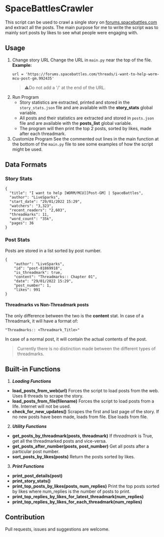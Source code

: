 
# SpaceBattlesCrawler
This script can be used to crawl a single story on [forums.spacebattles.com](forums.spacebattles.com) and extract all the posts.
The main purpose for me to write the script was to mainly sort posts by likes to see what people were engaging with.
## Usage
 1. Change story URL
	 Change the URL in `main.py` near the top of the file.
	**Example:**
    ```
    url = 'https://forums.spacebattles.com/threads/i-want-to-help-worm-mcu-post-gm.992435'
    ```
	> ⚠️Do not add a '/' at the end of the URL.
3. Run Program
	* Story statistics are extracted, printed and stored in the `story_stats.json` file and are available with the **story_stats** global variable.
	* All posts and their statistics are extracted and stored in `posts.json` file and are available with the **posts_list** global variable.
	* The program will then print the top 2 posts, sorted by likes, made after each threadmark.
4. Customize Program
	See the commented out lines in the main function at the bottom of the `main.py` file to see some examples of how the script might be used.
## Data Formats
### Story Stats
```
{
  "title": "I want to help [WORM/MCU][Post-GM] | SpaceBattles",
  "author": "LiveSparks",
  "start_date": "29/01/2022 15:29",
  "watchers": "3,323",
  "recent_readers": "2,603",
  "threadmarks": 11,
  "word_count": "35k",
  "pages": 36
}
```
### Post Stats
Posts are stored in a list sorted by post number.
```
{
    "author": "LiveSparks",
    "id": "post-81869918",
    "is_threadmark": true,
    "content": "Threadmarks:: Chapter 01",
    "date": "29/01/2022 15:29",
    "post_number": 1,
    "likes": 991
}
```
#### Threadmarks vs Non-Threadmark posts
The only difference between the two is the **content** stat.
In case of a Threadmark, it will have a format of: 
```
"Threadmarks:: <Threadmark_Title>"
```
In case of a normal post, it will contain the actual contents of the post.

> Currently there is no distinction made between the different types of threadmarks.

## Built-in Functions
1. ***Loading Functions***
 * **load_posts_from_web(url)**
	Forces the script to load posts from the web. Uses 8 threads to scrape the story.
* **load_posts_from_file(filename)**
	Forces the script to load posts from a life. Internet will not be used.
* **check_for_new_updates()**
	Scrapes the first and last page of the story. If no new posts have been made, loads from file. Else loads from file.
2. ***Utility Functions***
* **get_posts_by_threadmark(posts, threadmark)**
If *threadmark* is True, get all the threadmarked posts and vice-versa.
* **get_posts_after_number(posts, post_number)**
Get all posts after a particular post number.
* **sort_posts_by_likes(posts)**
Return the posts sorted by likes.
3. ***Print Functions***
* **print_post_details(post)**
* **print_story_stats()**
* **print_top_posts_by_likes(posts, num_replies)**
Print the top posts sorted by likes where num_replies is the number of posts to print.
* **print_top_replies_by_likes_for_latest_threadmark(num_replies)**
* **print_top_replies_by_likes_for_each_threadmark(num_replies)**
## Contribution
Pull requests, issues and suggestions are welcome.
